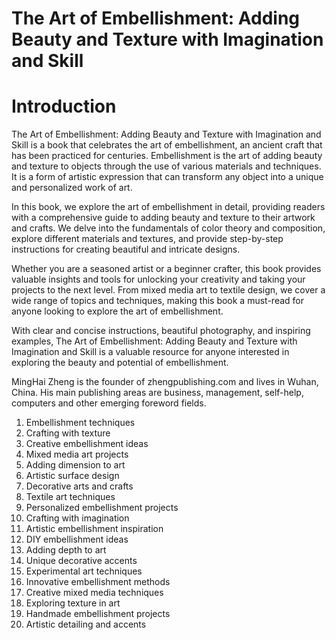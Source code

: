 # The Art of Embellishment: Adding Beauty and Texture with Imagination and Skill

# Introduction

The Art of Embellishment: Adding Beauty and Texture with Imagination and Skill is a book that celebrates the art of embellishment, an ancient craft that has been practiced for centuries. Embellishment is the art of adding beauty and texture to objects through the use of various materials and techniques. It is a form of artistic expression that can transform any object into a unique and personalized work of art.

In this book, we explore the art of embellishment in detail, providing readers with a comprehensive guide to adding beauty and texture to their artwork and crafts. We delve into the fundamentals of color theory and composition, explore different materials and textures, and provide step-by-step instructions for creating beautiful and intricate designs.

Whether you are a seasoned artist or a beginner crafter, this book provides valuable insights and tools for unlocking your creativity and taking your projects to the next level. From mixed media art to textile design, we cover a wide range of topics and techniques, making this book a must-read for anyone looking to explore the art of embellishment.

With clear and concise instructions, beautiful photography, and inspiring examples, The Art of Embellishment: Adding Beauty and Texture with Imagination and Skill is a valuable resource for anyone interested in exploring the beauty and potential of embellishment.


MingHai Zheng is the founder of zhengpublishing.com and lives in Wuhan, China. His main publishing areas are business, management, self-help, computers and other emerging foreword fields.



1. Embellishment techniques
2. Crafting with texture
3. Creative embellishment ideas
4. Mixed media art projects
5. Adding dimension to art
6. Artistic surface design
7. Decorative arts and crafts
8. Textile art techniques
9. Personalized embellishment projects
10. Crafting with imagination
11. Artistic embellishment inspiration
12. DIY embellishment ideas
13. Adding depth to art
14. Unique decorative accents
15. Experimental art techniques
16. Innovative embellishment methods
17. Creative mixed media techniques
18. Exploring texture in art
19. Handmade embellishment projects
20. Artistic detailing and accents

